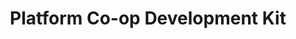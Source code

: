 ---
title: Platform Co-op Development Kit
shortName: false
description: >-
  Providing the tools and resources to start, grow and convert to platform
  co-ops.
tags: []
link: https://platform.coop/blog/the-platform-co-op-development-kit/
order: 30
---